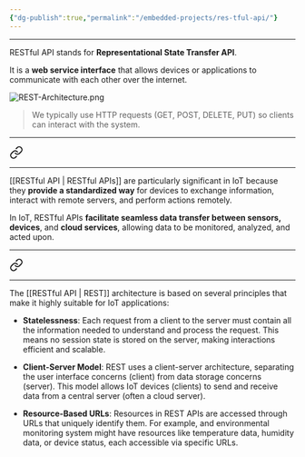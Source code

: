 ```yaml
---
{"dg-publish":true,"permalink":"/embedded-projects/res-tful-api/"}
---
```


---

RESTful API stands for **Representational State Transfer API**.

It is a **web service interface** that allows devices or applications to communicate with each other over the internet.

![REST-Architecture.png](/img/user/EmbeddedProjects/Reference%20images/REST-Architecture.png)

> We typically use HTTP requests (GET, POST, DELETE, PUT) so clients can interact with the system.

---


<div class="transclusion internal-embed is-loaded"><a class="markdown-embed-link" href="/embedded-projects/res-tful-ap-is-in-io-t/" aria-label="Open link"><svg xmlns="http://www.w3.org/2000/svg" width="24" height="24" viewBox="0 0 24 24" fill="none" stroke="currentColor" stroke-width="2" stroke-linecap="round" stroke-linejoin="round" class="svg-icon lucide-link"><path d="M10 13a5 5 0 0 0 7.54.54l3-3a5 5 0 0 0-7.07-7.07l-1.72 1.71"></path><path d="M14 11a5 5 0 0 0-7.54-.54l-3 3a5 5 0 0 0 7.07 7.07l1.71-1.71"></path></svg></a><div class="markdown-embed">




---

[[RESTful API \| RESTful APIs]] are particularly significant in IoT because they **provide a standardized way** for devices to exchange information, interact with remote servers, and perform actions remotely.

In IoT, RESTful APIs **facilitate seamless data transfer between sensors, devices**, and **cloud services**, allowing data to be monitored, analyzed, and acted upon.

</div></div>


---

<div class="transclusion internal-embed is-loaded"><a class="markdown-embed-link" href="/embedded-projects/key-principles-of-rest-architecture/" aria-label="Open link"><svg xmlns="http://www.w3.org/2000/svg" width="24" height="24" viewBox="0 0 24 24" fill="none" stroke="currentColor" stroke-width="2" stroke-linecap="round" stroke-linejoin="round" class="svg-icon lucide-link"><path d="M10 13a5 5 0 0 0 7.54.54l3-3a5 5 0 0 0-7.07-7.07l-1.72 1.71"></path><path d="M14 11a5 5 0 0 0-7.54-.54l-3 3a5 5 0 0 0 7.07 7.07l1.71-1.71"></path></svg></a><div class="markdown-embed">




---

The [[RESTful API \| REST]] architecture is based on several principles that make it highly suitable for IoT applications:

- **Statelessness**: Each request from a client to the server must contain all the information needed to understand and process the request. This means no session state is stored on the server, making interactions efficient and scalable.

- **Client-Server Model**: REST uses a client-server architecture, separating the user interface concerns (client) from data storage concerns (server). This model allows IoT devices (clients) to send and receive data from a central server (often a cloud server).

- **Resource-Based URLs**: Resources in REST APIs are accessed through URLs that uniquely identify them. For example, and environmental monitoring system might have resources like temperature data, humidity data, or device status, each accessible via specific URLs.



</div></div>
